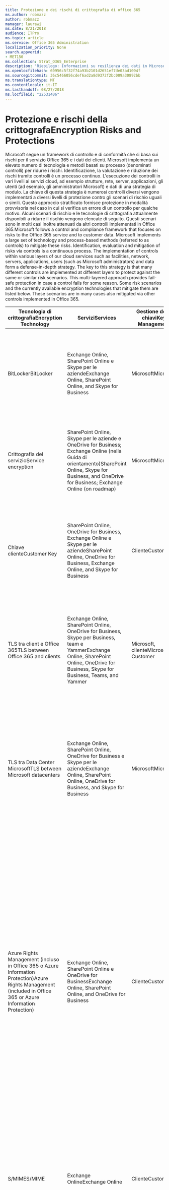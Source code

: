 ```yaml
---
title: Protezione e dei rischi di crittografia di office 365
ms.author: robmazz
author: robmazz
manager: laurawi
ms.date: 8/21/2018
audience: ITPro
ms.topic: article
ms.service: Office 365 Administration
localization_priority: None
search.appverid:
- MET150
ms.collection: Strat_O365_Enterprise
description: 'Riepilogo: Informazioni su resilienza dei dati in Microsoft Office 365.'
ms.openlocfilehash: 69956c5f32f74a93b2101d2651ef7de03ad1094f
ms.sourcegitcommit: 36c5466056cdef6ad2a8d9372f2bc009a30892bb
ms.translationtype: MT
ms.contentlocale: it-IT
ms.lasthandoff: 08/27/2018
ms.locfileid: "22531406"
---
```

# <a name="encryption-risks-and-protections"></a><span data-ttu-id="8cc89-103">Protezione e rischi della crittografa</span><span class="sxs-lookup"><span data-stu-id="8cc89-103">Encryption Risks and Protections</span></span>

<span data-ttu-id="8cc89-p101">Microsoft segue un framework di controllo e di conformità che si basa sui rischi per il servizio Office 365 e i dati dei clienti. Microsoft implementa un elevato numero di tecnologia e metodi basati su processo (denominati controlli) per ridurre i rischi. Identificazione, la valutazione e riduzione dei rischi tramite controlli è un processo continuo. L'esecuzione dei controlli in vari livelli ai servizi cloud, ad esempio strutture, rete, server, applicazioni, gli utenti (ad esempio, gli amministratori Microsoft) e dati di una strategia di modulo. La chiave di questa strategia è numerosi controlli diversi vengono implementati a diversi livelli di protezione contro gli scenari di rischio uguali o simili. Questo approccio stratificato fornisce protezione in modalità provvisoria nel caso in cui si verifica un errore di un controllo per qualche motivo. Alcuni scenari di rischio e le tecnologie di crittografia attualmente disponibili a ridurre il rischio vengono elencate di seguito. Questi scenari sono in molti casi inoltre attenuati da altri controlli implementati in Office 365.</span><span class="sxs-lookup"><span data-stu-id="8cc89-p101">Microsoft follows a control and compliance framework that focuses on risks to the Office 365 service and to customer data. Microsoft implements a large set of technology and process-based methods (referred to as controls) to mitigate these risks. Identification, evaluation and mitigation of risks via controls is a continuous process. The implementation of controls within various layers of our cloud services such as facilities, network, servers, applications, users (such as Microsoft administrators) and data form a defense-in-depth strategy. The key to this strategy is that many different controls are implemented at different layers to protect against the same or similar risk scenarios. This multi-layered approach provides fail-safe protection in case a control fails for some reason. Some risk scenarios and the currently available encryption technologies that mitigate them are listed below. These scenarios are in many cases also mitigated via other controls implemented in Office 365.</span></span>

| <span data-ttu-id="8cc89-112">Tecnologia di crittografia</span><span class="sxs-lookup"><span data-stu-id="8cc89-112">Encryption Technology</span></span> | <span data-ttu-id="8cc89-113">Servizi</span><span class="sxs-lookup"><span data-stu-id="8cc89-113">Services</span></span> | <span data-ttu-id="8cc89-114">Gestione delle chiavi</span><span class="sxs-lookup"><span data-stu-id="8cc89-114">Key Management</span></span> | <span data-ttu-id="8cc89-115">Scenario di rischio</span><span class="sxs-lookup"><span data-stu-id="8cc89-115">Risk Scenario</span></span> | <span data-ttu-id="8cc89-116">Valore</span><span class="sxs-lookup"><span data-stu-id="8cc89-116">Value</span></span> |
|----------------------------------------------------------------------------------|--------------------------------------------------------------------------------------------------|---------------------|------------------------------------------------------------------------------------------------------------------------------------------|---------------------------------------------------------------------------------------------------------------------------------------------------------------------------------------------------------------------------------------------------------------------------------------------------------------------------------------------------------------------------------------------------------------------------------|
| <span data-ttu-id="8cc89-117">BitLocker</span><span class="sxs-lookup"><span data-stu-id="8cc89-117">BitLocker</span></span> | <span data-ttu-id="8cc89-118">Exchange Online, SharePoint Online e Skype per le aziende</span><span class="sxs-lookup"><span data-stu-id="8cc89-118">Exchange Online, SharePoint Online, and Skype for Business</span></span> | <span data-ttu-id="8cc89-119">Microsoft</span><span class="sxs-lookup"><span data-stu-id="8cc89-119">Microsoft</span></span> | <span data-ttu-id="8cc89-120">Dischi o server di Office 365 furto o in modo non corretto venga riciclato.</span><span class="sxs-lookup"><span data-stu-id="8cc89-120">Disks or servers in Office 365 are stolen or improperly recycled.</span></span> | <span data-ttu-id="8cc89-121">BitLocker offre un approccio alternativo per la protezione da perdita di dati a causa di hardware furto o riutilizzo in modo non corretto (server/disco).</span><span class="sxs-lookup"><span data-stu-id="8cc89-121">BitLocker provides a fail-safe approach to protect against loss of data due to stolen or improperly recycled hardware (server/disk).</span></span> |
| <span data-ttu-id="8cc89-122">Crittografia del servizio</span><span class="sxs-lookup"><span data-stu-id="8cc89-122">Service encryption</span></span> | <span data-ttu-id="8cc89-123">SharePoint Online, Skype per le aziende e OneDrive for Business; Exchange Online (nella Guida di orientamento)</span><span class="sxs-lookup"><span data-stu-id="8cc89-123">SharePoint Online, Skype for Business, and OneDrive for Business; Exchange Online (on roadmap)</span></span> | <span data-ttu-id="8cc89-124">Microsoft</span><span class="sxs-lookup"><span data-stu-id="8cc89-124">Microsoft</span></span> | <span data-ttu-id="8cc89-125">Informatico interno o esterno tenta di accedere ai singoli file/dati come blob.</span><span class="sxs-lookup"><span data-stu-id="8cc89-125">Internal or external hacker tries to access individual files/data as a blob.</span></span> | <span data-ttu-id="8cc89-p102">I dati crittografati non possono essere decrittografati non dispongono di chiavi. Consente di ridurre il rischio di un utente malintenzionato accesso ai dati.</span><span class="sxs-lookup"><span data-stu-id="8cc89-p102">The encrypted data cannot be decrypted without access to keys. Helps to mitigate risk of a hacker accessing data.</span></span> |
| <span data-ttu-id="8cc89-128">Chiave cliente</span><span class="sxs-lookup"><span data-stu-id="8cc89-128">Customer Key</span></span> | <span data-ttu-id="8cc89-129">SharePoint Online, OneDrive for Business, Exchange Online e Skype per le aziende</span><span class="sxs-lookup"><span data-stu-id="8cc89-129">SharePoint Online, OneDrive for Business, Exchange Online, and Skype for Business</span></span> | <span data-ttu-id="8cc89-130">Cliente</span><span class="sxs-lookup"><span data-stu-id="8cc89-130">Customer</span></span> | <span data-ttu-id="8cc89-131">N/d (questa funzionalità è progettata come una funzionalità di conformità, non come attenuazione relativi a qualsiasi rischi).</span><span class="sxs-lookup"><span data-stu-id="8cc89-131">N/A (This feature is designed as a compliance feature; not as a mitigation for any risk.)</span></span> | <span data-ttu-id="8cc89-132">Consente ai clienti di soddisfare norme interni e gli obblighi di conformità e la possibilità di lasciare il servizio Office 365 e revocare l'accesso ai dati di Microsoft</span><span class="sxs-lookup"><span data-stu-id="8cc89-132">Helps customers meet internal regulation and compliance obligations, and the ability to leave the Office 365 service and revoke Microsoft’s access to data</span></span> |
| <span data-ttu-id="8cc89-133">TLS tra client e Office 365</span><span class="sxs-lookup"><span data-stu-id="8cc89-133">TLS between Office 365 and clients</span></span> | <span data-ttu-id="8cc89-134">Exchange Online, SharePoint Online, OneDrive for Business, Skype per Business, team e Yammer</span><span class="sxs-lookup"><span data-stu-id="8cc89-134">Exchange Online, SharePoint Online, OneDrive for Business, Skype for Business, Teams, and Yammer</span></span> | <span data-ttu-id="8cc89-135">Microsoft, cliente</span><span class="sxs-lookup"><span data-stu-id="8cc89-135">Microsoft, Customer</span></span> | <span data-ttu-id="8cc89-136">Attacco man-in-the-middle o altri attacco per scegliere il flusso di dati tra i computer client e Office 365 tramite Internet.</span><span class="sxs-lookup"><span data-stu-id="8cc89-136">Man-in-the-middle or other attack to tap the data flow between Office 365 and client computers over Internet.</span></span> | <span data-ttu-id="8cc89-137">L'implementazione fornisce valore sia Microsoft che i clienti e garantisce l'integrità dei dati durante il passaggio tra Office 365 e il client.</span><span class="sxs-lookup"><span data-stu-id="8cc89-137">This implementation provides value to both Microsoft and customers and assures data integrity as it flows between Office 365 and the client.</span></span> |
| <span data-ttu-id="8cc89-138">TLS tra Data Center Microsoft</span><span class="sxs-lookup"><span data-stu-id="8cc89-138">TLS between Microsoft datacenters</span></span> | <span data-ttu-id="8cc89-139">Exchange Online, SharePoint Online, OneDrive for Business e Skype per le aziende</span><span class="sxs-lookup"><span data-stu-id="8cc89-139">Exchange Online, SharePoint Online, OneDrive for Business, and Skype for Business</span></span> | <span data-ttu-id="8cc89-140">Microsoft</span><span class="sxs-lookup"><span data-stu-id="8cc89-140">Microsoft</span></span> | <span data-ttu-id="8cc89-141">Attacco man-in-the-middle o altri attacco per scegliere il flusso di dati dei clienti tra i server di Office 365 che si trovano in datacenter Microsoft diversi.</span><span class="sxs-lookup"><span data-stu-id="8cc89-141">Man-in-the-middle or other attack to tap the customer data flow between Office 365 servers located in different Microsoft datacenters.</span></span> | <span data-ttu-id="8cc89-142">Questa implementazione è un altro metodo per proteggere i dati da attacchi tra Data Center Microsoft.</span><span class="sxs-lookup"><span data-stu-id="8cc89-142">This implementation is another method to protect data against attacks between Microsoft datacenters.</span></span> |
| <span data-ttu-id="8cc89-143">Azure Rights Management (incluso in Office 365 o Azure Information Protection)</span><span class="sxs-lookup"><span data-stu-id="8cc89-143">Azure Rights Management (included in Office 365 or Azure Information Protection)</span></span> | <span data-ttu-id="8cc89-144">Exchange Online, SharePoint Online e OneDrive for Business</span><span class="sxs-lookup"><span data-stu-id="8cc89-144">Exchange Online, SharePoint Online, and OneDrive for Business</span></span> | <span data-ttu-id="8cc89-145">Cliente</span><span class="sxs-lookup"><span data-stu-id="8cc89-145">Customer</span></span> | <span data-ttu-id="8cc89-146">Dati può essere suddiviso in alle persone a una persona che non dovrebbero avere accesso ai dati.</span><span class="sxs-lookup"><span data-stu-id="8cc89-146">Data falls into the hands of a person who should not have access to the data.</span></span> | <span data-ttu-id="8cc89-p103">Protezione delle informazioni Azure utilizza RMS Azure che offre un valore per i clienti di utilizzo dei criteri di crittografia, identity e l'autorizzazione per garantire protezione dei file e di posta elettronica tra più dispositivi. Azure RMS fornisce valore ai clienti in tutti i messaggi di posta elettronica proveniente da Office 365 che soddisfano determinati criteri (ad esempio, tutti i messaggi di posta elettronica a un determinato indirizzo) possono essere automaticamente crittografate prima che ottenere inviati a un altro destinatario.</span><span class="sxs-lookup"><span data-stu-id="8cc89-p103">Azure Information Protection uses Azure RMS which provides value to customers by using encryption, identity, and authorization policies to help secure files and email across multiple devices. Azure RMS provides value to customers where all emails originating from Office 365 that match certain criteria (i.e., all emails to a certain address) can be automatically encrypted before they get sent to another recipient.</span></span> |
| <span data-ttu-id="8cc89-149">S/MIME</span><span class="sxs-lookup"><span data-stu-id="8cc89-149">S/MIME</span></span> | <span data-ttu-id="8cc89-150">Exchange Online</span><span class="sxs-lookup"><span data-stu-id="8cc89-150">Exchange Online</span></span> | <span data-ttu-id="8cc89-151">Cliente</span><span class="sxs-lookup"><span data-stu-id="8cc89-151">Customer</span></span> | <span data-ttu-id="8cc89-152">Messaggio di posta elettronica può essere suddiviso in alle persone a una persona non è il destinatario.</span><span class="sxs-lookup"><span data-stu-id="8cc89-152">Email falls into the hands of a person who is not the intended recipient.</span></span> | <span data-ttu-id="8cc89-153">S/MIME fornisce valore ai clienti assicurando posta elettronica crittografato con S/MIME può essere decrittografato solo dal destinatario diretto del messaggio di posta elettronica.</span><span class="sxs-lookup"><span data-stu-id="8cc89-153">S/MIME provides value to customers by assuring that email encrypted with S/MIME can only be decrypted by the direct recipient of the email.</span></span> |
| <span data-ttu-id="8cc89-154">Crittografia dei messaggi di Office 365</span><span class="sxs-lookup"><span data-stu-id="8cc89-154">Office 365 Message Encryption</span></span> | <span data-ttu-id="8cc89-155">Exchange Online, SharePoint Online</span><span class="sxs-lookup"><span data-stu-id="8cc89-155">Exchange Online, SharePoint Online</span></span> | <span data-ttu-id="8cc89-156">Cliente</span><span class="sxs-lookup"><span data-stu-id="8cc89-156">Customer</span></span> | <span data-ttu-id="8cc89-157">Messaggio di posta elettronica, inclusi gli allegati protetti, rientra totalmente di una persona all'interno o all'esterno di Office 365 non è il destinatario del messaggio di posta elettronica.</span><span class="sxs-lookup"><span data-stu-id="8cc89-157">Email, including protected attachments, falls in hands of a person either within or outside Office 365 who is not the intended recipient of the email.</span></span> | <span data-ttu-id="8cc89-158">OME fornisce valore ai clienti in tutti i messaggi di posta elettronica proveniente da Office 365 che soddisfano determinati criteri (ad esempio, tutti i messaggi di posta elettronica a un determinato indirizzo) vengono automaticamente crittografati prima che ottenere inviati al loro interno o un destinatario esterno.</span><span class="sxs-lookup"><span data-stu-id="8cc89-158">OME provides value to customers where all emails originating from Office 365 that match certain criteria (i.e., all emails to a certain address) are automatically encrypted before they get sent to another internal or an external recipient.</span></span> |
| <span data-ttu-id="8cc89-159">TLS SMTP con organizzazioni partner</span><span class="sxs-lookup"><span data-stu-id="8cc89-159">SMTP TLS with partner organization</span></span> | <span data-ttu-id="8cc89-160">Exchange Online</span><span class="sxs-lookup"><span data-stu-id="8cc89-160">Exchange Online</span></span> | <span data-ttu-id="8cc89-161">Cliente</span><span class="sxs-lookup"><span data-stu-id="8cc89-161">Customer</span></span> | <span data-ttu-id="8cc89-162">Messaggio di posta elettronica viene intercettato tramite un attacco man-in-the-middle oppure in transito da un tenant di Office 365 a un'altra organizzazione partner.</span><span class="sxs-lookup"><span data-stu-id="8cc89-162">Email is intercepted via a man-in-the-middle or other attack while in transit from an Office 365 tenant to another partner organization.</span></span> | <span data-ttu-id="8cc89-163">In questo scenario viene valore per il cliente in modo che è possibile Invia/Ricevi tutti i messaggi di posta elettronica tra i tenant di Office 365 e l'organizzazione di posta elettronica dei partner all'interno di un canale SMTP crittografato.</span><span class="sxs-lookup"><span data-stu-id="8cc89-163">This scenario provides value to the customer such that they can send/receive all emails between their Office 365 tenant and their partner’s email organization inside an encrypted SMTP channel.</span></span> |

<span data-ttu-id="8cc89-164">Nelle tabelle seguenti sono riepilogano le tecnologie di crittografia disponibili in ambienti multi-tenant di Office 365 e Community Cloud pubblico.</span><span class="sxs-lookup"><span data-stu-id="8cc89-164">The following tables summarize the encryption technologies available in Office 365 Multi-tenant and Government Cloud Community environments.</span></span>

| <span data-ttu-id="8cc89-165">Tecnologia di crittografia</span><span class="sxs-lookup"><span data-stu-id="8cc89-165">Encryption Technology</span></span> | <span data-ttu-id="8cc89-166">Implementata da</span><span class="sxs-lookup"><span data-stu-id="8cc89-166">Implemented by</span></span> | <span data-ttu-id="8cc89-167">Potenza e algoritmo di scambio delle chiavi</span><span class="sxs-lookup"><span data-stu-id="8cc89-167">Key Exchange Algorithm and Strength</span></span> | <span data-ttu-id="8cc89-168">Gestione delle chiavi \*</span><span class="sxs-lookup"><span data-stu-id="8cc89-168">Key Management\*</span></span> | <span data-ttu-id="8cc89-169">FIPS 140-2 convalidato</span><span class="sxs-lookup"><span data-stu-id="8cc89-169">FIPS 140-2 Validated</span></span> |
|----------------------------------------------------------------------------------|-------------------------|------------------------------------------------------------------------------------------------------------------------------------------------------------------------------------|--------------------------------------------------------------------------------------------------------------------------------------------------------------------------------------------------------------------------------------------------------------------------------------------------------------------------------------------------------------------------------------------------------------------------------------------------------------------------------------------------------------------------------------------------------------------------------------------------------------------------------------------------------------------------------------------------------------------------------------------------------------------------------------------------------------------------------------------------------------------------------------------------------------|-----------------------------------------------------------------------|
| <span data-ttu-id="8cc89-170">BitLocker</span><span class="sxs-lookup"><span data-stu-id="8cc89-170">BitLocker</span></span> | <span data-ttu-id="8cc89-171">Exchange Online</span><span class="sxs-lookup"><span data-stu-id="8cc89-171">Exchange Online</span></span> | <span data-ttu-id="8cc89-172">128 AES-bit +</span><span class="sxs-lookup"><span data-stu-id="8cc89-172">AES 128-bit+</span></span> | <span data-ttu-id="8cc89-p104">Chiave esterna AES viene archiviato in un segreto sicuro e nel Registro di sistema di Exchange server. Il segreto sicuro è un archivio protetto che richiede l'elevazione di alto livello e le approvazioni per accedere. Access può essere richiesto e approvare solo utilizzando uno strumento interno denominato archivio protetto. La chiave esterna AES inoltre viene archiviata in Trusted Platform Module nel server. Una password numerica 48 cifre viene archiviata in Active Directory e protetti dall'archivio protetto.</span><span class="sxs-lookup"><span data-stu-id="8cc89-p104">AES external key is stored in a Secret Safe and in the registry of the Exchange server. The Secret Safe is a secured repository that requires high-level elevation and approvals to access. Access can be requested and approved only by using an internal tool called Lockbox. The AES external key is also stored in the Trusted Platform Module in the server. A 48-digit numerical password is stored in Active Directory and protected by Lockbox.</span></span> | <span data-ttu-id="8cc89-178">Sì, per i server che utilizzano AES 256-bit * *</span><span class="sxs-lookup"><span data-stu-id="8cc89-178">Yes, for servers that use AES 256-bit**</span></span> |
|  | <span data-ttu-id="8cc89-179">SharePoint Online</span><span class="sxs-lookup"><span data-stu-id="8cc89-179">SharePoint Online</span></span> | <span data-ttu-id="8cc89-180">AES 256 bit</span><span class="sxs-lookup"><span data-stu-id="8cc89-180">AES 256-bit</span></span> | <span data-ttu-id="8cc89-p105">Chiave esterna AES viene archiviato in un segreto sicuro. Il segreto sicuro è un archivio protetto che richiede l'elevazione di alto livello e le approvazioni per accedere. Access può essere richiesto e approvare solo utilizzando uno strumento interno denominato archivio protetto. La chiave esterna AES inoltre viene archiviata in Trusted Platform Module nel server. Una password numerica 48 cifre viene archiviata in Active Directory e protetti dall'archivio protetto.</span><span class="sxs-lookup"><span data-stu-id="8cc89-p105">AES external key is stored in a Secret Safe. The Secret Safe is a secured repository that requires high-level elevation and approvals to access. Access can be requested and approved only by using an internal tool called Lockbox. The AES external key is also stored in the Trusted Platform Module in the server. A 48-digit numerical password is stored in Active Directory and protected by Lockbox.</span></span> | <span data-ttu-id="8cc89-186">Sì</span><span class="sxs-lookup"><span data-stu-id="8cc89-186">Yes</span></span> |
|  | <span data-ttu-id="8cc89-187">Skype for Business</span><span class="sxs-lookup"><span data-stu-id="8cc89-187">Skype for Business</span></span> | <span data-ttu-id="8cc89-188">AES 256 bit</span><span class="sxs-lookup"><span data-stu-id="8cc89-188">AES 256-bit</span></span> | <span data-ttu-id="8cc89-p106">Chiave esterna AES viene archiviato in un segreto sicuro. Il segreto sicuro è un archivio protetto che richiede l'elevazione di alto livello e le approvazioni per accedere. Access può essere richiesto e approvare solo utilizzando uno strumento interno denominato archivio protetto. La chiave esterna AES inoltre viene archiviata in Trusted Platform Module nel server. Una password numerica 48 cifre viene archiviata in Active Directory e protetti dall'archivio protetto.</span><span class="sxs-lookup"><span data-stu-id="8cc89-p106">AES external key is stored in a Secret Safe. The Secret Safe is a secured repository that requires high-level elevation and approvals to access. Access can be requested and approved only by using an internal tool called Lockbox. The AES external key is also stored in the Trusted Platform Module in the server. A 48-digit numerical password is stored in Active Directory and protected by Lockbox.</span></span> | <span data-ttu-id="8cc89-194">Sì</span><span class="sxs-lookup"><span data-stu-id="8cc89-194">Yes</span></span> |
| <span data-ttu-id="8cc89-195">Crittografia del servizio</span><span class="sxs-lookup"><span data-stu-id="8cc89-195">Service Encryption</span></span> | <span data-ttu-id="8cc89-196">SharePoint Online</span><span class="sxs-lookup"><span data-stu-id="8cc89-196">SharePoint Online</span></span> | <span data-ttu-id="8cc89-197">AES 256 bit</span><span class="sxs-lookup"><span data-stu-id="8cc89-197">AES 256-bit</span></span> | <span data-ttu-id="8cc89-p107">I tasti utilizzati per crittografare i BLOB vengono archiviati nel Database del contenuto di SharePoint Online. Database del contenuto in linea di SharePoint viene protetta tramite i controlli di accesso database e la crittografia statici. Crittografia viene eseguita utilizzando TDE in Database SQL Azure. Questi segreti sono a livello di servizio SharePoint Online, non a livello di tenant. Questi segreti (detto anche le chiavi principali) sono archiviati in un archivio sicuro separato denominato archivio chiave. TDE offre una protezione statici per il database attivo e il backup dei database e i registri delle transazioni. Quando i clienti forniscono la chiave facoltativa, la chiave cliente viene archiviata in Azure chiave cassaforte e il servizio utilizza per crittografare una chiave tenant, che viene utilizzata per crittografare la chiave del sito che verrà utilizzata per crittografare le chiavi di livello di file. In pratica, viene introdotta una nuova gerarchia di chiavi quando il cliente fornisce una chiave.</span><span class="sxs-lookup"><span data-stu-id="8cc89-p107">The keys used to encrypt the blobs are stored in the SharePoint Online Content Database. The SharePoint Online Content Databases is protected by database access controls and encryption at rest. Encryption is performed using TDE in Azure SQL Database. These secrets are at the service level for SharePoint Online, not at the tenant level. These secrets (sometimes referred to as the master keys) are stored in a separate secure repository called the Key Store. TDE provides security at rest for both the active database and the database backups and transaction logs. When customers provide the optional key, the customer key is stored in Azure Key Vault, and the service uses the key to encrypt a tenant key, which is used to encrypt a site key, which is then used to encrypt the file level keys. Essentially, a new key hierarchy is introduced when the customer provides a key.</span></span> | <span data-ttu-id="8cc89-206">Sì</span><span class="sxs-lookup"><span data-stu-id="8cc89-206">Yes</span></span> |
|  | <span data-ttu-id="8cc89-207">Skype for Business</span><span class="sxs-lookup"><span data-stu-id="8cc89-207">Skype for Business</span></span> | <span data-ttu-id="8cc89-208">AES 256 bit</span><span class="sxs-lookup"><span data-stu-id="8cc89-208">AES 256-bit</span></span> | <span data-ttu-id="8cc89-p108">Ogni blocco di dati viene crittografato tramite una chiave di 256 bit generata casualmente diversa. La chiave di crittografia viene archiviata in un file XML dei metadati corrispondente che viene crittografato anche da una chiave master per ogni conferenza. La chiave master viene generata anche casualmente una sola volta per ogni conferenza.</span><span class="sxs-lookup"><span data-stu-id="8cc89-p108">Each piece of data is encrypted using a different randomly generated 256-bit key. The encryption key is stored in a corresponding metadata XML file which is also encrypted by a per-conference master key. The master key is also randomly generated once per conference.</span></span> | <span data-ttu-id="8cc89-212">Sì</span><span class="sxs-lookup"><span data-stu-id="8cc89-212">Yes</span></span> |
|  | <span data-ttu-id="8cc89-213">Exchange Online</span><span class="sxs-lookup"><span data-stu-id="8cc89-213">Exchange Online</span></span> | <span data-ttu-id="8cc89-214">AES 256 bit</span><span class="sxs-lookup"><span data-stu-id="8cc89-214">AES 256-bit</span></span> | <span data-ttu-id="8cc89-215">Ogni cassetta postale viene crittografato tramite un criterio di crittografia dei dati che utilizza le chiavi di crittografia controllate da Microsoft (nella Guida di orientamento) o dal cliente (quando si utilizza chiave cliente).</span><span class="sxs-lookup"><span data-stu-id="8cc89-215">Each mailbox is encrypted using a data encryption policy that uses encryption keys controlled by Microsoft (on roadmap) or by the customer (when Customer Key is used).</span></span> | <span data-ttu-id="8cc89-216">Sì</span><span class="sxs-lookup"><span data-stu-id="8cc89-216">Yes</span></span> |
| <span data-ttu-id="8cc89-217">TLS tra Office 365 e i client/partner</span><span class="sxs-lookup"><span data-stu-id="8cc89-217">TLS between Office 365 and clients/partners</span></span> | <span data-ttu-id="8cc89-218">Exchange Online</span><span class="sxs-lookup"><span data-stu-id="8cc89-218">Exchange Online</span></span> | [<span data-ttu-id="8cc89-219">TLS opportunistico che supporta più famiglie di prodotti di crittografia</span><span class="sxs-lookup"><span data-stu-id="8cc89-219">Opportunistic TLS supporting multiple cipher suites</span></span>](https://technet.microsoft.com/en-us/library/mt163898.aspx) | <span data-ttu-id="8cc89-220">Il certificato TLS per Exchange Online (outlook.office.com) è un certificato di SHA256RSA 2048 bit emesso da Baltimora CyberTrust radice.</span><span class="sxs-lookup"><span data-stu-id="8cc89-220">The TLS certificate for Exchange Online (outlook.office.com) is a 2048-bit SHA256RSA certificate issued by Baltimore CyberTrust Root.</span></span> | <span data-ttu-id="8cc89-221">Sì, quando si utilizza TLS 1.2 con il livello di crittografia 256 bit</span><span class="sxs-lookup"><span data-stu-id="8cc89-221">Yes, when TLS 1.2 with 256-bit cipher strength is used</span></span> |
|  |  |  | <span data-ttu-id="8cc89-222">Il certificato radice TLS per Exchange Online è un certificato SHA1RSA 2048 bit rilasciato da Baltimora CyberTrust radice.</span><span class="sxs-lookup"><span data-stu-id="8cc89-222">The TLS root certificate for Exchange Online is a 2048-bit SHA1RSA certificate issued by Baltimore CyberTrust Root.</span></span> |  |
|  | <span data-ttu-id="8cc89-223">SharePoint Online</span><span class="sxs-lookup"><span data-stu-id="8cc89-223">SharePoint Online</span></span> | <span data-ttu-id="8cc89-224">TLS 1.2 con AES 256</span><span class="sxs-lookup"><span data-stu-id="8cc89-224">TLS 1.2 with AES 256</span></span> | <span data-ttu-id="8cc89-225">Il certificato TLS per SharePoint Online (\*. sharepoint.com) 2048 bit SHA256RSA certificato emesso da Baltimora CyberTrust radice.</span><span class="sxs-lookup"><span data-stu-id="8cc89-225">The TLS certificate for SharePoint Online (\*.sharepoint.com) is a 2048-bit SHA256RSA certificate issued by Baltimore CyberTrust Root.</span></span> | <span data-ttu-id="8cc89-226">Sì</span><span class="sxs-lookup"><span data-stu-id="8cc89-226">Yes</span></span> |
|  |  | [<span data-ttu-id="8cc89-227">Crittografia dei dati in OneDrive for Business e SharePoint Online</span><span class="sxs-lookup"><span data-stu-id="8cc89-227">Data Encryption in OneDrive for Business and SharePoint Online</span></span>](https://technet.microsoft.com/en-us/library/dn905447.aspx) | <span data-ttu-id="8cc89-228">Il certificato radice TLS per SharePoint Online è un certificato SHA1RSA 2048 bit rilasciato da Baltimora CyberTrust radice.</span><span class="sxs-lookup"><span data-stu-id="8cc89-228">The TLS root certificate for SharePoint Online is a 2048-bit SHA1RSA certificate issued by Baltimore CyberTrust Root.</span></span> |  |
|  | <span data-ttu-id="8cc89-229">Skype for Business</span><span class="sxs-lookup"><span data-stu-id="8cc89-229">Skype for Business</span></span> | [<span data-ttu-id="8cc89-230">TLS per le comunicazioni SIP e sessioni di condivisione dati PSOM</span><span class="sxs-lookup"><span data-stu-id="8cc89-230">TLS for SIP communications and PSOM data sharing sessions</span></span>](https://support.office.com/article/Set-up-your-network-for-Skype-for-Business-Online-d21f89b0-3afc-432e-b735-036b2432fdbf) | <span data-ttu-id="8cc89-231">Il certificato TLS per Skype per le aziende (\*. lync.com) 2048 bit SHA256RSA certificato emesso da Baltimora CyberTrust radice.</span><span class="sxs-lookup"><span data-stu-id="8cc89-231">The TLS certificate for Skype for Business (\*.lync.com) is a 2048-bit SHA256RSA certificate issued by Baltimore CyberTrust Root.</span></span> | <span data-ttu-id="8cc89-232">Sì</span><span class="sxs-lookup"><span data-stu-id="8cc89-232">Yes</span></span> |
|  |  |  | <span data-ttu-id="8cc89-233">Il certificato radice TLS per Skype per le aziende è un certificato di SHA256RSA 2048 bit emesso da Baltimora CyberTrust radice.</span><span class="sxs-lookup"><span data-stu-id="8cc89-233">The TLS root certificate for Skype for Business is a 2048-bit SHA256RSA certificate issued by Baltimore CyberTrust Root.</span></span> |  |
|  | <span data-ttu-id="8cc89-234">Microsoft Teams</span><span class="sxs-lookup"><span data-stu-id="8cc89-234">Microsoft Teams</span></span> | <span data-ttu-id="8cc89-235">TLS 1.2 con AES 256</span><span class="sxs-lookup"><span data-stu-id="8cc89-235">TLS 1.2 with AES 256</span></span> | <span data-ttu-id="8cc89-236">Il certificato TLS per Microsoft Teams (teams.microsoft.com, edge.skype.com) è un certificato di SHA256RSA 2048 bit emesso da Baltimora CyberTrust radice.</span><span class="sxs-lookup"><span data-stu-id="8cc89-236">The TLS certificate for Microsoft Teams (teams.microsoft.com, edge.skype.com) is a 2048-bit SHA256RSA certificate issued by Baltimore CyberTrust Root.</span></span> | <span data-ttu-id="8cc89-237">Sì</span><span class="sxs-lookup"><span data-stu-id="8cc89-237">Yes</span></span> |
|  |  | [<span data-ttu-id="8cc89-238">Domande frequenti su Microsoft Teams – Guida di amministrazione</span><span class="sxs-lookup"><span data-stu-id="8cc89-238">Frequently asked questions about Microsoft Teams – Admin Help</span></span>](https://docs.microsoft.com/MicrosoftTeams/teams-overview) | <span data-ttu-id="8cc89-239">Il certificato radice TLS per Teams Microsoft è un certificato di SHA256RSA 2048 bit emesso da Baltimora CyberTrust radice.</span><span class="sxs-lookup"><span data-stu-id="8cc89-239">The TLS root certificate for Microsoft Teams is a 2048-bit SHA256RSA certificate issued by Baltimore CyberTrust Root.</span></span> |  |
| <span data-ttu-id="8cc89-240">TLS tra Data Center Microsoft</span><span class="sxs-lookup"><span data-stu-id="8cc89-240">TLS between Microsoft datacenters</span></span> | <span data-ttu-id="8cc89-241">Tutti i servizi di Office 365</span><span class="sxs-lookup"><span data-stu-id="8cc89-241">All Office 365 services</span></span> | <span data-ttu-id="8cc89-242">TLS 1.2 con AES 256</span><span class="sxs-lookup"><span data-stu-id="8cc89-242">TLS 1.2 with AES 256</span></span> | <span data-ttu-id="8cc89-243">Microsoft utilizza un'autorità di certificazione gestita internamente e distribuiti per le comunicazioni da server a server tra Data Center Microsoft.</span><span class="sxs-lookup"><span data-stu-id="8cc89-243">Microsoft uses an internally managed and deployed certification authority for server-to-server communications between Microsoft datacenters.</span></span> | <span data-ttu-id="8cc89-244">Sì</span><span class="sxs-lookup"><span data-stu-id="8cc89-244">Yes</span></span> |
|  |  | <span data-ttu-id="8cc89-245">Secure Real-time Transport Protocol (SRTP)</span><span class="sxs-lookup"><span data-stu-id="8cc89-245">Secure Real-time Transport Protocol (SRTP)</span></span> |  |  |
| <span data-ttu-id="8cc89-246">Azure Rights Management (incluso in Office 365 o Azure Information Protection)</span><span class="sxs-lookup"><span data-stu-id="8cc89-246">Azure Rights Management (included in Office 365 or Azure Information Protection)</span></span> | <span data-ttu-id="8cc89-247">Exchange Online</span><span class="sxs-lookup"><span data-stu-id="8cc89-247">Exchange Online</span></span> | <span data-ttu-id="8cc89-p109">Supporta la [modalità crittografia 2](https://docs.microsoft.com/previous-versions/windows/it-pro/windows-server-2008-R2-and-2008/hh867439(v=ws.10)), un'implementazione di crittografia RMS aggiornata e avanzata. Supporto RSA 2048 per la firma e la crittografia e SHA-256 per valore hash della firma.</span><span class="sxs-lookup"><span data-stu-id="8cc89-p109">Supports [Cryptographic Mode 2](https://docs.microsoft.com/previous-versions/windows/it-pro/windows-server-2008-R2-and-2008/hh867439(v=ws.10)), an updated and enhanced RMS cryptographic implementation. It supports RSA 2048 for signature and encryption, and SHA-256 for hash in the signature.</span></span> | <span data-ttu-id="8cc89-250">[Gestito da Microsoft](https://docs.microsoft.com/azure/information-protection/plan-implement-tenant-key).</span><span class="sxs-lookup"><span data-stu-id="8cc89-250">[Managed by Microsoft](https://docs.microsoft.com/azure/information-protection/plan-implement-tenant-key).</span></span> | <span data-ttu-id="8cc89-251">Sì</span><span class="sxs-lookup"><span data-stu-id="8cc89-251">Yes</span></span> |
|  | <span data-ttu-id="8cc89-252">SharePoint Online</span><span class="sxs-lookup"><span data-stu-id="8cc89-252">SharePoint Online</span></span> | <span data-ttu-id="8cc89-p110">Supporta la [modalità crittografia 2](https://docs.microsoft.com/previous-versions/windows/it-pro/windows-server-2008-R2-and-2008/hh867439(v=ws.10)), un'implementazione di crittografia RMS aggiornata e avanzata. Supporto RSA 2048 per la firma e la crittografia e SHA-256 per la firma.</span><span class="sxs-lookup"><span data-stu-id="8cc89-p110">Supports [Cryptographic Mode 2](https://docs.microsoft.com/previous-versions/windows/it-pro/windows-server-2008-R2-and-2008/hh867439(v=ws.10)), an updated and enhanced RMS cryptographic implementation. It supports RSA 2048 for signature and encryption, and SHA-256 for signature.</span></span> | <span data-ttu-id="8cc89-255">[Gestito da Microsoft](https://docs.microsoft.com/azure/information-protection/plan-implement-tenant-key), che corrisponde all'impostazione predefinita; o</span><span class="sxs-lookup"><span data-stu-id="8cc89-255">[Managed by Microsoft](https://docs.microsoft.com/azure/information-protection/plan-implement-tenant-key), which is the default setting; or</span></span> | <span data-ttu-id="8cc89-256">Sì</span><span class="sxs-lookup"><span data-stu-id="8cc89-256">Yes</span></span> |
|  |  |  | <span data-ttu-id="8cc89-p111">Clienti gestiti, che costituisce un'alternativa alle chiavi gestito Microsoft. Organizzazione che dispone di una sottoscrizione di Azure gestita tramite IT può utilizzare BYOK e registrare il relativo utilizzo senza alcun costo aggiuntivo. Per ulteriori informazioni, vedere [l'implementazione di portare in primo piano la chiave](https://docs.microsoft.com/azure/information-protection/plan-implement-tenant-key). In questa configurazione, Thales HSM consentono di proteggere le chiavi. Per ulteriori informazioni, vedere [Thales HSM e Azure RMS](http://www.thales-esecurity.com/msrms/cloud).</span><span class="sxs-lookup"><span data-stu-id="8cc89-p111">Customer-managed, which is an alternative to Microsoft-managed keys. Organization that have an IT-managed Azure subscription can use BYOK and log its usage at no extra charge. For more information, see [Implementing bring your own key](https://docs.microsoft.com/azure/information-protection/plan-implement-tenant-key). In this configuration, Thales HSMs are used to protect your keys. For more information, see [Thales HSMs and Azure RMS](http://www.thales-esecurity.com/msrms/cloud).</span></span> |  |
| <span data-ttu-id="8cc89-262">S/MIME</span><span class="sxs-lookup"><span data-stu-id="8cc89-262">S/MIME</span></span> | <span data-ttu-id="8cc89-263">Exchange Online</span><span class="sxs-lookup"><span data-stu-id="8cc89-263">Exchange Online</span></span> | <span data-ttu-id="8cc89-264">Sintassi dei messaggi crittografati 1,5 Standard (PKCS #7)</span><span class="sxs-lookup"><span data-stu-id="8cc89-264">Cryptographic Message Syntax Standard 1.5 (PKCS #7)</span></span> | <span data-ttu-id="8cc89-p112">Dipende dal cliente gestiti infrastruttura a chiave pubblica distribuita. Gestione delle chiavi viene eseguita dal cliente e Microsoft non ha mai l'accesso alle chiavi private utilizzato per la firma e la decrittografia.</span><span class="sxs-lookup"><span data-stu-id="8cc89-p112">Depends on the customer-managed public key infrastructure deployed. Key management is performed by the customer, and Microsoft never has access to the private keys used for signing and decryption.</span></span> | <span data-ttu-id="8cc89-267">Sì, quando è configurato per crittografare i messaggi in uscita con 3DES o 256</span><span class="sxs-lookup"><span data-stu-id="8cc89-267">Yes, when configured to encrypt outgoing messages with 3DES or AES256</span></span> |
| <span data-ttu-id="8cc89-268">Crittografia dei messaggi di Office 365</span><span class="sxs-lookup"><span data-stu-id="8cc89-268">Office 365 Message Encryption</span></span> | <span data-ttu-id="8cc89-269">Exchange Online</span><span class="sxs-lookup"><span data-stu-id="8cc89-269">Exchange Online</span></span> | <span data-ttu-id="8cc89-270">Come per Azure RMS ([modalità crittografia 2](https://technet.microsoft.com/en-us/library/dn569290.aspx) - 2048 RSA per la crittografia e firma e SHA-256 per la firma)</span><span class="sxs-lookup"><span data-stu-id="8cc89-270">Same as Azure RMS ([Cryptographic Mode 2](https://technet.microsoft.com/en-us/library/dn569290.aspx) - RSA 2048 for signature and encryption, and SHA-256 for signature)</span></span> | <span data-ttu-id="8cc89-p113">Utilizza la protezione delle informazioni di Azure all'infrastruttura di crittografia. Il metodo di crittografia utilizzato dipende nel quale è ottenere i tasti di RMS utilizzati per crittografare e decrittografare i messaggi.</span><span class="sxs-lookup"><span data-stu-id="8cc89-p113">Uses Azure Information Protection as its encryption infrastructure. The encryption method used depends on where you obtain the RMS keys used to encrypt and decrypt messages.</span></span> | <span data-ttu-id="8cc89-273">Sì</span><span class="sxs-lookup"><span data-stu-id="8cc89-273">Yes</span></span> |
| <span data-ttu-id="8cc89-274">TLS SMTP con organizzazioni partner</span><span class="sxs-lookup"><span data-stu-id="8cc89-274">SMTP TLS with partner organization</span></span> | <span data-ttu-id="8cc89-275">Exchange Online</span><span class="sxs-lookup"><span data-stu-id="8cc89-275">Exchange Online</span></span> | <span data-ttu-id="8cc89-276">TLS 1.2 con AES 256</span><span class="sxs-lookup"><span data-stu-id="8cc89-276">TLS 1.2 with AES 256</span></span> | <span data-ttu-id="8cc89-277">Il certificato TLS per Exchange Online (outlook.office.com) è un certificato di SHA256RSA 2048 bit emesso da Baltimora CyberTrust radice.</span><span class="sxs-lookup"><span data-stu-id="8cc89-277">The TLS certificate for Exchange Online (outlook.office.com) is a 2048-bit SHA256RSA certificate issued by Baltimore CyberTrust Root.</span></span> | <span data-ttu-id="8cc89-278">Sì, quando si utilizza TLS 1.2 con il livello di crittografia 256 bit</span><span class="sxs-lookup"><span data-stu-id="8cc89-278">Yes, when TLS 1.2 with 256-bit cipher strength is used</span></span> |
|  |  |  | <span data-ttu-id="8cc89-279">Il certificato radice TLS per Exchange Online è un certificato SHA1RSA 2048 bit rilasciato da Baltimora CyberTrust radice.</span><span class="sxs-lookup"><span data-stu-id="8cc89-279">The TLS root certificate for Exchange Online is a 2048-bit SHA1RSA certificate issued by Baltimore CyberTrust Root.</span></span> |  |

<span data-ttu-id="8cc89-280">\**I certificati TLS a cui fa riferimento in questa tabella sono i datacenter US; centri dati non usa inoltre utilizzano i certificati SHA256RSA 2048 bit.*</span><span class="sxs-lookup"><span data-stu-id="8cc89-280">\**TLS certificates referenced in this table are for US datacenters; non-US datacenters also use 2048-bit SHA256RSA certificates.*</span></span>

<span data-ttu-id="8cc89-281">***La maggior parte dei server nell'ambiente multi-tenant Exchange Online sono stati distribuiti con la crittografia AES 256 bit per BitLocker. Server che utilizzano AES 128 bit sono ormai obsoleta.*</span><span class="sxs-lookup"><span data-stu-id="8cc89-281">***Most servers in the Exchange Online multi-tenant environment have been deployed with AES 256-bit encryption for BitLocker. Servers using AES 128-bit are being phased out.*</span></span>

| <span data-ttu-id="8cc89-282">Tecnologia di crittografia</span><span class="sxs-lookup"><span data-stu-id="8cc89-282">Encryption Technology</span></span> | <span data-ttu-id="8cc89-283">Implementata da</span><span class="sxs-lookup"><span data-stu-id="8cc89-283">Implemented by</span></span> | <span data-ttu-id="8cc89-284">Potenza e algoritmo di scambio delle chiavi</span><span class="sxs-lookup"><span data-stu-id="8cc89-284">Key Exchange Algorithm and Strength</span></span> | <span data-ttu-id="8cc89-285">Gestione delle chiavi \*</span><span class="sxs-lookup"><span data-stu-id="8cc89-285">Key Management\*</span></span> | <span data-ttu-id="8cc89-286">FIPS 140-2 convalidato</span><span class="sxs-lookup"><span data-stu-id="8cc89-286">FIPS 140-2 Validated</span></span> |
|---------------------------------------------|--------------------------------------------------------|------------------------------------------------------------------------------------------------------------------------------------------------------------------------------------|--------------------------------------------------------------------------------------------------------------------------------------------------------------------------------------------------------------------------------------------------------------------------------------------------------------------------------------------------------------------------------------------------------------------------------------------------------------------------------------------------------------------------------------------------------------------------------------------------------------------------------------------------------------------------------------------------------------------------------------------------------------------------------------------------------------------------------------------------------------------------------------------------------------|-------------------------------------------------------------------------|
| <span data-ttu-id="8cc89-287">BitLocker</span><span class="sxs-lookup"><span data-stu-id="8cc89-287">BitLocker</span></span> | <span data-ttu-id="8cc89-288">Exchange Online</span><span class="sxs-lookup"><span data-stu-id="8cc89-288">Exchange Online</span></span> | <span data-ttu-id="8cc89-289">AES 256 bit</span><span class="sxs-lookup"><span data-stu-id="8cc89-289">AES 256-bit</span></span> | <span data-ttu-id="8cc89-p114">Chiave esterna AES viene archiviato in un segreto sicuro e nel Registro di sistema di Exchange server. Il segreto sicuro è un archivio protetto che richiede l'elevazione di alto livello e le approvazioni per accedere. Access può essere richiesto e approvare solo utilizzando uno strumento interno denominato archivio protetto. La chiave esterna AES inoltre viene archiviata in Trusted Platform Module nel server. Una password numerica 48 cifre viene archiviata in Active Directory e protetti dall'archivio protetto.</span><span class="sxs-lookup"><span data-stu-id="8cc89-p114">AES external key is stored in a Secret Safe and in the registry of the Exchange server. The Secret Safe is a secured repository that requires high-level elevation and approvals to access. Access can be requested and approved only by using an internal tool called Lockbox. The AES external key is also stored in the Trusted Platform Module in the server. A 48-digit numerical password is stored in Active Directory and protected by Lockbox.</span></span> | <span data-ttu-id="8cc89-295">Sì</span><span class="sxs-lookup"><span data-stu-id="8cc89-295">Yes</span></span> |
|  | <span data-ttu-id="8cc89-296">SharePoint Online</span><span class="sxs-lookup"><span data-stu-id="8cc89-296">SharePoint Online</span></span> | <span data-ttu-id="8cc89-297">AES 256 bit</span><span class="sxs-lookup"><span data-stu-id="8cc89-297">AES 256-bit</span></span> | <span data-ttu-id="8cc89-p115">Chiave esterna AES viene archiviato in un segreto sicuro. Il segreto sicuro è un archivio protetto che richiede l'elevazione di alto livello e le approvazioni per accedere. Access può essere richiesto e approvare solo utilizzando uno strumento interno denominato archivio protetto. La chiave esterna AES inoltre viene archiviata in Trusted Platform Module nel server. Una password numerica 48 cifre viene archiviata in Active Directory e protetti dall'archivio protetto.</span><span class="sxs-lookup"><span data-stu-id="8cc89-p115">AES external key is stored in a Secret Safe. The Secret Safe is a secured repository that requires high-level elevation and approvals to access. Access can be requested and approved only by using an internal tool called Lockbox. The AES external key is also stored in the Trusted Platform Module in the server. A 48-digit numerical password is stored in Active Directory and protected by Lockbox.</span></span> | <span data-ttu-id="8cc89-303">Sì</span><span class="sxs-lookup"><span data-stu-id="8cc89-303">Yes</span></span> |
|  | <span data-ttu-id="8cc89-304">Skype for Business</span><span class="sxs-lookup"><span data-stu-id="8cc89-304">Skype for Business</span></span> | <span data-ttu-id="8cc89-305">AES 256 bit</span><span class="sxs-lookup"><span data-stu-id="8cc89-305">AES 256-bit</span></span> | <span data-ttu-id="8cc89-p116">Chiave esterna AES viene archiviato in un segreto sicuro. Il segreto sicuro è un archivio protetto che richiede l'elevazione di alto livello e le approvazioni per accedere. Access può essere richiesto e approvare solo utilizzando uno strumento interno denominato archivio protetto. La chiave esterna AES inoltre viene archiviata in Trusted Platform Module nel server. Una password numerica 48 cifre viene archiviata in Active Directory e protetti dall'archivio protetto.</span><span class="sxs-lookup"><span data-stu-id="8cc89-p116">AES external key is stored in a Secret Safe. The Secret Safe is a secured repository that requires high-level elevation and approvals to access. Access can be requested and approved only by using an internal tool called Lockbox. The AES external key is also stored in the Trusted Platform Module in the server. A 48-digit numerical password is stored in Active Directory and protected by Lockbox.</span></span> | <span data-ttu-id="8cc89-311">Sì</span><span class="sxs-lookup"><span data-stu-id="8cc89-311">Yes</span></span> |
| <span data-ttu-id="8cc89-312">Crittografia del servizio</span><span class="sxs-lookup"><span data-stu-id="8cc89-312">Service Encryption</span></span> | <span data-ttu-id="8cc89-313">SharePoint Online</span><span class="sxs-lookup"><span data-stu-id="8cc89-313">SharePoint Online</span></span> | <span data-ttu-id="8cc89-314">AES 256 bit</span><span class="sxs-lookup"><span data-stu-id="8cc89-314">AES 256-bit</span></span> | <span data-ttu-id="8cc89-p117">I tasti utilizzati per crittografare i BLOB vengono archiviati nel Database del contenuto di SharePoint Online. Database del contenuto in linea di SharePoint viene protetta tramite i controlli di accesso database e la crittografia statici. Crittografia viene eseguita utilizzando TDE in Database SQL Azure. Questi segreti sono a livello di servizio SharePoint Online, non a livello di tenant. Questi segreti (detto anche le chiavi principali) sono archiviati in un archivio sicuro separato denominato archivio chiave. TDE offre una protezione statici per il database attivo e il backup dei database e i registri delle transazioni. Quando i clienti forniscono la chiave facoltativa, la chiave cliente viene archiviata in Azure chiave cassaforte e il servizio utilizza per crittografare una chiave tenant, che viene utilizzata per crittografare la chiave del sito che verrà utilizzata per crittografare le chiavi di livello di file. In pratica, viene introdotta una nuova gerarchia di chiavi quando il cliente fornisce una chiave.</span><span class="sxs-lookup"><span data-stu-id="8cc89-p117">The keys used to encrypt the blobs are stored in the SharePoint Online Content Database. The SharePoint Online Content Databases is protected by database access controls and encryption at rest. Encryption is performed using TDE in Azure SQL Database. These secrets are at the service level for SharePoint Online, not at the tenant level. These secrets (sometimes referred to as the master keys) are stored in a separate secure repository called the Key Store. TDE provides security at rest for both the active database and the database backups and transaction logs. When customers provide the optional key, the Customer Key is stored in Azure Key Vault, and the service uses the key to encrypt a tenant key, which is used to encrypt a site key, which is then used to encrypt the file level keys. Essentially, a new key hierarchy is introduced when the customer provides a key.</span></span> | <span data-ttu-id="8cc89-323">Sì</span><span class="sxs-lookup"><span data-stu-id="8cc89-323">Yes</span></span> |
|  | <span data-ttu-id="8cc89-324">Skype for Business</span><span class="sxs-lookup"><span data-stu-id="8cc89-324">Skype for Business</span></span> | <span data-ttu-id="8cc89-325">AES 256 bit</span><span class="sxs-lookup"><span data-stu-id="8cc89-325">AES 256-bit</span></span> | <span data-ttu-id="8cc89-p118">Ogni blocco di dati viene crittografato tramite una chiave di 256 bit generata casualmente diversa. La chiave di crittografia viene archiviata in un file XML dei metadati corrispondente che viene crittografato anche da una chiave master per ogni conferenza. La chiave master viene generata anche casualmente una sola volta per ogni conferenza.</span><span class="sxs-lookup"><span data-stu-id="8cc89-p118">Each piece of data is encrypted using a different randomly generated 256-bit key. The encryption key is stored in a corresponding metadata XML file which is also encrypted by a per-conference master key. The master key is also randomly generated once per conference.</span></span> | <span data-ttu-id="8cc89-329">Sì</span><span class="sxs-lookup"><span data-stu-id="8cc89-329">Yes</span></span> |
|  | <span data-ttu-id="8cc89-330">Exchange Online</span><span class="sxs-lookup"><span data-stu-id="8cc89-330">Exchange Online</span></span> | <span data-ttu-id="8cc89-331">AES 256 bit</span><span class="sxs-lookup"><span data-stu-id="8cc89-331">AES 256-bit</span></span> | <span data-ttu-id="8cc89-332">Ogni cassetta postale viene crittografato tramite un criterio di crittografia dei dati che utilizza le chiavi di crittografia controllate da Microsoft o dal cliente (quando si utilizza chiave cliente).</span><span class="sxs-lookup"><span data-stu-id="8cc89-332">Each mailbox is encrypted using a data encryption policy that uses encryption keys controlled by Microsoft or by the customer (when Customer Key is used).</span></span> | <span data-ttu-id="8cc89-333">Sì</span><span class="sxs-lookup"><span data-stu-id="8cc89-333">Yes</span></span> |
| <span data-ttu-id="8cc89-334">TLS tra Office 365 e i client/partner</span><span class="sxs-lookup"><span data-stu-id="8cc89-334">TLS between Office 365 and clients/partners</span></span> | <span data-ttu-id="8cc89-335">Exchange Online</span><span class="sxs-lookup"><span data-stu-id="8cc89-335">Exchange Online</span></span> | [<span data-ttu-id="8cc89-336">TLS opportunistico che supporta più famiglie di prodotti di crittografia</span><span class="sxs-lookup"><span data-stu-id="8cc89-336">Opportunistic TLS supporting multiple cipher suites</span></span>](https://technet.microsoft.com/en-us/library/mt163898.aspx) | <span data-ttu-id="8cc89-337">Il certificato TLS per Exchange Online (outlook.office.com) è un certificato di SHA256RSA 2048 bit emesso da Baltimora CyberTrust radice.</span><span class="sxs-lookup"><span data-stu-id="8cc89-337">The TLS certificate for Exchange Online (outlook.office.com) is a 2048-bit SHA256RSA certificate issued by Baltimore CyberTrust Root.</span></span> | <span data-ttu-id="8cc89-338">Sì, quando si utilizza TLS 1.2 con il livello di crittografia 256 bit</span><span class="sxs-lookup"><span data-stu-id="8cc89-338">Yes, when TLS 1.2 with 256-bit cipher strength is used</span></span> |
|  |  |  | <span data-ttu-id="8cc89-339">Il certificato radice TLS per Exchange Online è un certificato SHA1RSA 2048 bit rilasciato da Baltimora CyberTrust radice.</span><span class="sxs-lookup"><span data-stu-id="8cc89-339">The TLS root certificate for Exchange Online is a 2048-bit SHA1RSA certificate issued by Baltimore CyberTrust Root.</span></span> |  |
|  | <span data-ttu-id="8cc89-340">SharePoint Online</span><span class="sxs-lookup"><span data-stu-id="8cc89-340">SharePoint Online</span></span> | <span data-ttu-id="8cc89-341">TLS 1.2 con AES 256</span><span class="sxs-lookup"><span data-stu-id="8cc89-341">TLS 1.2 with AES 256</span></span> | <span data-ttu-id="8cc89-342">Il certificato TLS per SharePoint Online (\*. sharepoint.com) 2048 bit SHA256RSA certificato emesso da Baltimora CyberTrust radice.</span><span class="sxs-lookup"><span data-stu-id="8cc89-342">The TLS certificate for SharePoint Online (\*.sharepoint.com) is a 2048-bit SHA256RSA certificate issued by Baltimore CyberTrust Root.</span></span> | <span data-ttu-id="8cc89-343">Sì</span><span class="sxs-lookup"><span data-stu-id="8cc89-343">Yes</span></span> |
|  |  |  | <span data-ttu-id="8cc89-344">Il certificato radice TLS per SharePoint Online è un certificato SHA1RSA 2048 bit rilasciato da Baltimora CyberTrust radice.</span><span class="sxs-lookup"><span data-stu-id="8cc89-344">The TLS root certificate for SharePoint Online is a 2048-bit SHA1RSA certificate issued by Baltimore CyberTrust Root.</span></span> |  |
|  | <span data-ttu-id="8cc89-345">Skype for Business</span><span class="sxs-lookup"><span data-stu-id="8cc89-345">Skype for Business</span></span> | <span data-ttu-id="8cc89-346">TLS per le comunicazioni SIP e sessioni di condivisione dati PSOM</span><span class="sxs-lookup"><span data-stu-id="8cc89-346">TLS for SIP communications and PSOM data sharing sessions</span></span> | <span data-ttu-id="8cc89-347">Il certificato TLS per Skype per le aziende (\*. lync.com) 2048 bit SHA256RSA certificato emesso da Baltimora CyberTrust radice.</span><span class="sxs-lookup"><span data-stu-id="8cc89-347">The TLS certificate for Skype for Business (\*.lync.com) is a 2048-bit SHA256RSA certificate issued by Baltimore CyberTrust Root.</span></span> | <span data-ttu-id="8cc89-348">Sì</span><span class="sxs-lookup"><span data-stu-id="8cc89-348">Yes</span></span> |
|  |  |  | <span data-ttu-id="8cc89-349">Il certificato radice TLS per Skype per le aziende è un certificato di SHA256RSA 2048 bit emesso da Baltimora CyberTrust radice.</span><span class="sxs-lookup"><span data-stu-id="8cc89-349">The TLS root certificate for Skype for Business is a 2048-bit SHA256RSA certificate issued by Baltimore CyberTrust Root.</span></span> |  |
|  | <span data-ttu-id="8cc89-350">Microsoft Teams</span><span class="sxs-lookup"><span data-stu-id="8cc89-350">Microsoft Teams</span></span> | [<span data-ttu-id="8cc89-351">Domande frequenti su Microsoft Teams – Guida di amministrazione</span><span class="sxs-lookup"><span data-stu-id="8cc89-351">Frequently asked questions about Microsoft Teams – Admin Help</span></span>](https://docs.microsoft.com/MicrosoftTeams/teams-overview) | <span data-ttu-id="8cc89-352">Il certificato TLS per Microsoft Teams (teams.microsoft.com; edge.skype.com) è un certificato di SHA256RSA 2048 bit emesso da Baltimora CyberTrust radice.</span><span class="sxs-lookup"><span data-stu-id="8cc89-352">The TLS certificate for Microsoft Teams (teams.microsoft.com; edge.skype.com) is a 2048-bit SHA256RSA certificate issued by Baltimore CyberTrust Root.</span></span> | <span data-ttu-id="8cc89-353">Sì</span><span class="sxs-lookup"><span data-stu-id="8cc89-353">Yes</span></span> |
|  |  |  | <span data-ttu-id="8cc89-354">Il certificato radice TLS per Teams Microsoft è un certificato di SHA256RSA 2048 bit emesso da Baltimora CyberTrust radice.</span><span class="sxs-lookup"><span data-stu-id="8cc89-354">The TLS root certificate for Microsoft Teams is a 2048-bit SHA256RSA certificate issued by Baltimore CyberTrust Root.</span></span> |  |
| <span data-ttu-id="8cc89-355">TLS tra Data Center Microsoft</span><span class="sxs-lookup"><span data-stu-id="8cc89-355">TLS between Microsoft datacenters</span></span> | <span data-ttu-id="8cc89-356">Exchange Online, SharePoint Online, Skype per le aziende</span><span class="sxs-lookup"><span data-stu-id="8cc89-356">Exchange Online, SharePoint Online, Skype for Business</span></span> | <span data-ttu-id="8cc89-357">TLS 1.2 con AES 256</span><span class="sxs-lookup"><span data-stu-id="8cc89-357">TLS 1.2 with AES 256</span></span> | <span data-ttu-id="8cc89-358">Microsoft utilizza un'autorità di certificazione gestita internamente e distribuiti per le comunicazioni da server a server tra Data Center Microsoft.</span><span class="sxs-lookup"><span data-stu-id="8cc89-358">Microsoft uses an internally managed and deployed certification authority for server-to-server communications between Microsoft datacenters.</span></span> | <span data-ttu-id="8cc89-359">Sì</span><span class="sxs-lookup"><span data-stu-id="8cc89-359">Yes</span></span> |
|  |  | <span data-ttu-id="8cc89-360">Secure Real-time Transport Protocol (SRTP)</span><span class="sxs-lookup"><span data-stu-id="8cc89-360">Secure Real-time Transport Protocol (SRTP)</span></span> |  |  |
| <span data-ttu-id="8cc89-361">Servizio Azure Rights Management</span><span class="sxs-lookup"><span data-stu-id="8cc89-361">Azure Rights Management Service</span></span> | <span data-ttu-id="8cc89-362">Exchange Online</span><span class="sxs-lookup"><span data-stu-id="8cc89-362">Exchange Online</span></span> | <span data-ttu-id="8cc89-p119">Supporta la [modalità crittografia 2](https://docs.microsoft.com/previous-versions/windows/it-pro/windows-server-2008-R2-and-2008/hh867439(v=ws.10)), un'implementazione di crittografia RMS aggiornata e avanzata. Supporto RSA 2048 per la firma e la crittografia e SHA-256 per valore hash della firma.</span><span class="sxs-lookup"><span data-stu-id="8cc89-p119">Supports [Cryptographic Mode 2](https://docs.microsoft.com/previous-versions/windows/it-pro/windows-server-2008-R2-and-2008/hh867439(v=ws.10)), an updated and enhanced RMS cryptographic implementation. It supports RSA 2048 for signature and encryption, and SHA-256 for hash in the signature.</span></span> | <span data-ttu-id="8cc89-365">[Gestito da Microsoft](https://docs.microsoft.com/azure/information-protection/plan-implement-tenant-key).</span><span class="sxs-lookup"><span data-stu-id="8cc89-365">[Managed by Microsoft](https://docs.microsoft.com/azure/information-protection/plan-implement-tenant-key).</span></span> | <span data-ttu-id="8cc89-366">Sì</span><span class="sxs-lookup"><span data-stu-id="8cc89-366">Yes</span></span> |
|  | <span data-ttu-id="8cc89-367">SharePoint Online</span><span class="sxs-lookup"><span data-stu-id="8cc89-367">SharePoint Online</span></span> | <span data-ttu-id="8cc89-p120">Supporta la [modalità crittografia 2](https://docs.microsoft.com/previous-versions/windows/it-pro/windows-server-2008-R2-and-2008/hh867439(v=ws.10)), un'implementazione di crittografia RMS aggiornata e avanzata. Supporto RSA 2048 per la firma e la crittografia e SHA-256 per valore hash della firma.</span><span class="sxs-lookup"><span data-stu-id="8cc89-p120">Supports [Cryptographic Mode 2](https://docs.microsoft.com/previous-versions/windows/it-pro/windows-server-2008-R2-and-2008/hh867439(v=ws.10)), an updated and enhanced RMS cryptographic implementation. It supports RSA 2048 for signature and encryption, and SHA-256 for hash in the signature.</span></span> | <span data-ttu-id="8cc89-370">[Gestito da Microsoft](https://docs.microsoft.com/azure/information-protection/plan-implement-tenant-key), che corrisponde all'impostazione predefinita; o</span><span class="sxs-lookup"><span data-stu-id="8cc89-370">[Managed by Microsoft](https://docs.microsoft.com/azure/information-protection/plan-implement-tenant-key), which is the default setting; or</span></span> | <span data-ttu-id="8cc89-371">Sì</span><span class="sxs-lookup"><span data-stu-id="8cc89-371">Yes</span></span> |
|  |  |  | <span data-ttu-id="8cc89-p121">Gestiti cliente (ovvero BYOK), che costituisce un'alternativa alle chiavi gestito Microsoft. Organizzazione che dispone di una sottoscrizione di Azure gestita tramite IT può utilizzare BYOK e registrare il relativo utilizzo senza alcun costo aggiuntivo. Per ulteriori informazioni, vedere [l'implementazione di portare in primo piano la chiave](https://docs.microsoft.com/azure/information-protection/plan-implement-tenant-key).</span><span class="sxs-lookup"><span data-stu-id="8cc89-p121">Customer-managed (aka BYOK), which is an alternative to Microsoft-managed keys. Organization that have an IT-managed Azure subscription can use BYOK and log its usage at no extra charge. For more information, see [Implementing bring your own key](https://docs.microsoft.com/azure/information-protection/plan-implement-tenant-key).</span></span> |  |
|  |  |  | <span data-ttu-id="8cc89-p122">Nello scenario relativo BYOK Thales HSM consentono di proteggere le chiavi. Per ulteriori informazioni, vedere [Thales HSM e Azure RMS](http://www.thales-esecurity.com/msrms/cloud).</span><span class="sxs-lookup"><span data-stu-id="8cc89-p122">In the BYOK scenario, Thales HSMs are used to protect your keys. For more information, see [Thales HSMs and Azure RMS](http://www.thales-esecurity.com/msrms/cloud).</span></span> |  |
| <span data-ttu-id="8cc89-377">S/MIME</span><span class="sxs-lookup"><span data-stu-id="8cc89-377">S/MIME</span></span> | <span data-ttu-id="8cc89-378">Exchange Online</span><span class="sxs-lookup"><span data-stu-id="8cc89-378">Exchange Online</span></span> | <span data-ttu-id="8cc89-379">Sintassi dei messaggi crittografati 1,5 Standard (PKCS #7)</span><span class="sxs-lookup"><span data-stu-id="8cc89-379">Cryptographic Message Syntax Standard 1.5 (PKCS #7)</span></span> | <span data-ttu-id="8cc89-380">Dipende dall'infrastruttura a chiave pubblica distribuita.</span><span class="sxs-lookup"><span data-stu-id="8cc89-380">Depends on the public key infrastructure deployed.</span></span> | <span data-ttu-id="8cc89-381">Sì, quando è configurato per crittografare i messaggi in uscita con 3DES o AES-256.</span><span class="sxs-lookup"><span data-stu-id="8cc89-381">Yes, when configured to encrypt outgoing messages with 3DES or AES-256.</span></span> |
| <span data-ttu-id="8cc89-382">Crittografia dei messaggi di Office 365</span><span class="sxs-lookup"><span data-stu-id="8cc89-382">Office 365 Message Encryption</span></span> | <span data-ttu-id="8cc89-383">Exchange Online</span><span class="sxs-lookup"><span data-stu-id="8cc89-383">Exchange Online</span></span> | <span data-ttu-id="8cc89-384">Come per Azure RMS ([modalità crittografia 2](https://technet.microsoft.com/en-us/library/dn569290.aspx) - 2048 RSA per la crittografia e firma e SHA-256 per valore hash della firma)</span><span class="sxs-lookup"><span data-stu-id="8cc89-384">Same as Azure RMS ([Cryptographic Mode 2](https://technet.microsoft.com/en-us/library/dn569290.aspx) - RSA 2048 for signature and encryption, and SHA-256 for hash in the signature)</span></span> | <span data-ttu-id="8cc89-p123">Utilizza l'infrastruttura di crittografia RMS Azure. Il metodo di crittografia utilizzato dipende nel quale è ottenere i tasti di RMS utilizzati per crittografare e decrittografare i messaggi.</span><span class="sxs-lookup"><span data-stu-id="8cc89-p123">Uses Azure RMS as its encryption infrastructure. The encryption method used depends on where you obtain the RMS keys used to encrypt and decrypt messages.</span></span> | <span data-ttu-id="8cc89-387">Sì</span><span class="sxs-lookup"><span data-stu-id="8cc89-387">Yes</span></span> |
|  |  |  | <span data-ttu-id="8cc89-p124">Se si utilizza Microsoft Azure RMS per ottenere i tasti, viene utilizzato modalità crittografia 2. Se si utilizza Active Directory (AD) RMS per ottenere i tasti, viene utilizzato modalità crittografia 1 o 2 modalità di crittografia. Il metodo utilizzato dipende locale la distribuzione di AD RMS. Modalità crittografia 1 è l'implementazione di crittografia AD RMS originale. Supporta RSA 1024 per la crittografia e firma ed supporta SHA-1 per la firma. Questa modalità continua a essere supportato da tutte le versioni correnti di RMS, ad eccezione delle configurazioni BYOK che utilizzano HSM.</span><span class="sxs-lookup"><span data-stu-id="8cc89-p124">If you use Microsoft Azure RMS to obtain the keys, Cryptographic Mode 2 is used. If you use Active Directory (AD) RMS to obtain the keys, either Cryptographic Mode 1 or Cryptographic Mode 2 is used. The method used depends on your on-premises AD RMS deployment. Cryptographic Mode 1 is the original AD RMS cryptographic implementation. It supports RSA 1024 for signature and encryption and supports SHA-1 for signature. This mode continues to be supported by all current versions of RMS, except for BYOK configurations that use HSMs.</span></span> |  |
| <span data-ttu-id="8cc89-394">TLS SMTP con organizzazioni partner</span><span class="sxs-lookup"><span data-stu-id="8cc89-394">SMTP TLS with partner organization</span></span> | <span data-ttu-id="8cc89-395">Exchange Online</span><span class="sxs-lookup"><span data-stu-id="8cc89-395">Exchange Online</span></span> | <span data-ttu-id="8cc89-396">TLS 1.2 con AES 256</span><span class="sxs-lookup"><span data-stu-id="8cc89-396">TLS 1.2 with AES 256</span></span> | <span data-ttu-id="8cc89-397">Il certificato TLS per Exchange Online (outlook.office.com) è un certificato di SHA256RSA 2048 bit emesso da Baltimora CyberTrust radice.</span><span class="sxs-lookup"><span data-stu-id="8cc89-397">The TLS certificate for Exchange Online (outlook.office.com) is a 2048-bit SHA256RSA certificate issued by Baltimore CyberTrust Root.</span></span> | <span data-ttu-id="8cc89-398">Sì</span><span class="sxs-lookup"><span data-stu-id="8cc89-398">Yes</span></span> |
|  |  |  | <span data-ttu-id="8cc89-399">Il certificato radice TLS per Exchange Online è un certificato di 2048 bit sha1RSA emesso da Baltimora CyberTrust radice.</span><span class="sxs-lookup"><span data-stu-id="8cc89-399">The TLS root certificate for Exchange Online is a 2048-bit sha1RSA certificate issued by Baltimore CyberTrust Root.</span></span> |  |
|  |  |  | <span data-ttu-id="8cc89-400">*Tenere presente che per motivi di sicurezza, i certificati modificare nel tempo.*</span><span class="sxs-lookup"><span data-stu-id="8cc89-400">*Be aware that for security reasons, our certificates do change from time to time.*</span></span> |  |

<span data-ttu-id="8cc89-401">\**I certificati TLS a cui fa riferimento in questa tabella sono i datacenter US; centri dati non usa inoltre utilizzano i certificati SHA256RSA 2048 bit.*</span><span class="sxs-lookup"><span data-stu-id="8cc89-401">\**TLS certificates referenced in this table are for US datacenters; non-US datacenters also use 2048-bit SHA256RSA certificates.*</span></span>